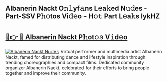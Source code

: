 ## Albanerin Nackt O𝚗𝚕yf𝚊ns L𝚎a𝚔ed N𝚞𝚍es - Part-SSV P𝚑𝚘tos Vi𝚍𝚎o - H𝚘𝚝 Part L𝚎a𝚔s lykHZ

# <h2><a href="http://kfeuke.oniu.top/?m=Albanerin+Nackt">🔗👉 🔴 Albanerin Nackt P𝚑ot𝚘𝚜 V𝚒d𝚎o</a></h2>

[![Albanerin Nackt Nu𝚍e𝚜](https://i.imgur.com/0qMVB7G.gif)](http://kfeuke.oniu.top/?m=Albanerin+Nackt)
Virtual performer and multimedia artist Albanerin Nackt, famed for distributing dance and lifestyle inspiration through trending choreographies and compact films. Dedicated community organizer Albanerin Nackt, celebrated for their efforts to bring people together and improve their community.  
